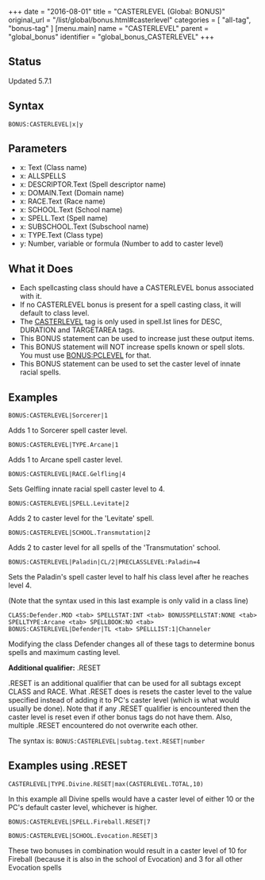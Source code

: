 +++
date = "2016-08-01"
title = "CASTERLEVEL (Global: BONUS)"
original_url = "/list/global/bonus.html#casterlevel"
categories = [ "all-tag", "bonus-tag" ]
[menu.main]
    name = "CASTERLEVEL"
    parent = "global_bonus"
    identifier = "global_bonus_CASTERLEVEL"
+++

## Status

Updated 5.7.1

## Syntax

`BONUS:CASTERLEVEL|x|y`

## Parameters

-   x: Text (Class name)
-   x: ALLSPELLS
-   x: DESCRIPTOR.Text (Spell descriptor name)
-   x: DOMAIN.Text (Domain name)
-   x: RACE.Text (Race name)
-   x: SCHOOL.Text (School name)
-   x: SPELL.Text (Spell name)
-   x: SUBSCHOOL.Text (Subschool name)
-   x: TYPE.Text (Class type)
-   y: Number, variable or formula (Number to add to
    caster level)



What it Does
------------

-   Each spellcasting class should have a CASTERLEVEL bonus associated
    with it.
-   If no CASTERLEVEL bonus is present for a spell casting class, it
    will default to class level.
-   The [CASTERLEVEL](/list/data/spells/casterlevel.html) tag is only
    used in spell.lst lines for DESC, DURATION and TARGETAREA tags.
-   This BONUS statement can be used to increase just these
    output items.
-   This BONUS statement will NOT increase spells known or spell slots.
    You must use [BONUS:PCLEVEL](/list/global/bonus/pclevel.html)
    for that.
-   This BONUS statement can be used to set the caster level of innate
    racial spells.

Examples
--------

`BONUS:CASTERLEVEL|Sorcerer|1`

Adds 1 to Sorcerer spell caster level.

`BONUS:CASTERLEVEL|TYPE.Arcane|1`

Adds 1 to Arcane spell caster level.

`BONUS:CASTERLEVEL|RACE.Gelfling|4`

Sets Gelfling innate racial spell caster level to 4.

`BONUS:CASTERLEVEL|SPELL.Levitate|2`

Adds 2 to caster level for the 'Levitate' spell.

`BONUS:CASTERLEVEL|SCHOOL.Transmutation|2`

Adds 2 to caster level for all spells of the 'Transmutation' school.

`BONUS:CASTERLEVEL|Paladin|CL/2|PRECLASSLEVEL:Paladin=4`

Sets the Paladin's spell caster level to half his class level after he
reaches level 4.

(Note that the syntax used in this last example is only valid in a class
line)

`CLASS:Defender.MOD <tab> SPELLSTAT:INT <tab> BONUSSPELLSTAT:NONE <tab> SPELLTYPE:Arcane <tab> SPELLBOOK:NO <tab> BONUS:CASTERLEVEL|Defender|TL <tab> SPELLLIST:1|Channeler`

Modifying the class Defender changes all of these tags to determine
bonus spells and maximum casting level.

**Additional qualifier:** .RESET

.RESET is an additional qualifier that can be used for all subtags
except CLASS and RACE. What .RESET does is resets the caster level to
the value specified instead of adding it to PC's caster level (which is
what would usually be done). Note that if any .RESET qualifier is
encountered then the caster level is reset even if other bonus tags do
not have them. Also, multiple .RESET encountered do not overwrite each
other.

The syntax is: `BONUS:CASTERLEVEL|subtag.text.RESET|number`

Examples using .RESET
---------------------

`CASTERLEVEL|TYPE.Divine.RESET|max(CASTERLEVEL.TOTAL,10)`

In this example all Divine spells would have a caster level of either 10
or the PC's default caster level, whichever is higher.

`BONUS:CASTERLEVEL|SPELL.Fireball.RESET|7`

`BONUS:CASTERLEVEL|SCHOOL.Evocation.RESET|3`

These two bonuses in combination would result in a caster level of 10
for Fireball (because it is also in the school of Evocation) and 3 for
all other Evocation spells

